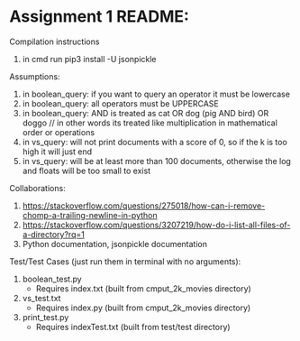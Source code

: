 # Assignment 1 README:

Compilation instructions
1. in cmd run pip3 install -U jsonpickle


Assumptions:
1. in boolean_query: if you want to query an operator it must be lowercase
1. in boolean_query: all operators must be UPPERCASE
1. in boolean_query: AND is treated as cat OR dog (pig AND bird) OR doggo
// in other words its treated like multiplication in mathematical order or operations
1. in vs_query: will not print documents with a score of 0, so if the k is too high it will just end
1. in vs_query: will be at least more than 100 documents, otherwise the log and floats will be too small to exist

Collaborations:
1. https://stackoverflow.com/questions/275018/how-can-i-remove-chomp-a-trailing-newline-in-python
2. https://stackoverflow.com/questions/3207219/how-do-i-list-all-files-of-a-directory?rq=1
3. Python documentation, jsonpickle documentation

Test/Test Cases (just run them in terminal with no arguments):
1. boolean_test.py
    * Requires index.txt (built from cmput_2k_movies directory)
1. vs_test.txt 
    * Requires index.py (built from cmput_2k_movies directory)
1. print_test.py 
    * Requires indexTest.txt (built from test/test directory)

